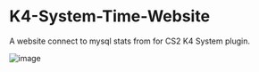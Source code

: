 # K4-System-Time-Website
A website connect to mysql stats from for CS2 K4 System plugin.

![image](https://github.com/PorcusorulMagic/K4-System-Time-Website/assets/98654600/30f85554-6194-4465-8acc-304747b95956)
